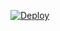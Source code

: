 [![Deploy](https://www.herokucdn.com/deploy/button.svg)](https://heroku.com/deploy?template=https://github.com/Damonstive/CheemsBot-MD2/)
